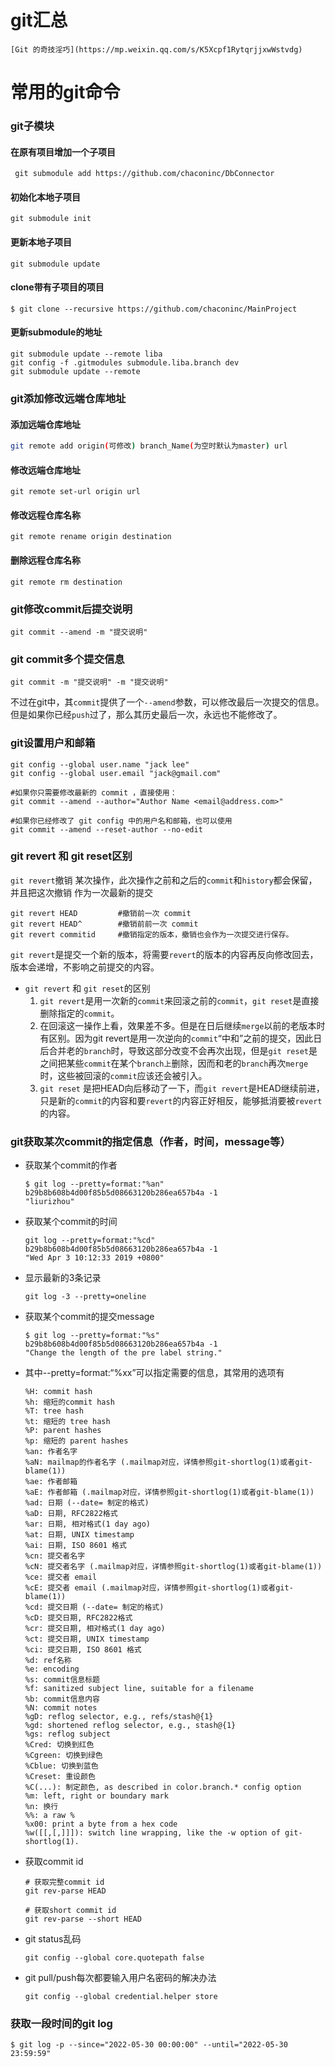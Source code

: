 # git汇总
    [Git 的奇技淫巧](https://mp.weixin.qq.com/s/K5Xcpf1RytqrjjxwWstvdg)

# 常用的git命令

### git子模块

#### 在原有项目增加一个子项目

```shell
 git submodule add https://github.com/chaconinc/DbConnector
```

#### 初始化本地子项目

```shell
git submodule init
```

#### 更新本地子项目

```shell
git submodule update
```

#### clone带有子项目的项目

```shell
$ git clone --recursive https://github.com/chaconinc/MainProject
```

#### 更新submodule的地址

```shell
git submodule update --remote liba
git config -f .gitmodules submodule.liba.branch dev
git submodule update --remote
```

### git添加修改远端仓库地址

#### 添加远端仓库地址

```sh
git remote add origin(可修改) branch_Name(为空时默认为master) url
```

#### 修改远端仓库地址

```shell
git remote set-url origin url
```

#### 修改远程仓库名称 

```shell
git remote rename origin destination
```

#### 删除远程仓库名称

```shell
git remote rm destination
```

### git修改commit后提交说明

```shell
git commit --amend -m "提交说明"
```

### git commit多个提交信息

```shell
git commit -m "提交说明" -m "提交说明"
```


不过在git中，其`commit`提供了一个`--amend`参数，可以修改最后一次提交的信息。但是如果你已经`push`过了，那么其历史最后一次，永远也不能修改了。

### git设置用户和邮箱

```shell
git config --global user.name "jack lee"
git config --global user.email "jack@gmail.com"

#如果你只需要修改最新的 commit ，直接使用：
git commit --amend --author="Author Name <email@address.com>"

#如果你已经修改了 git config 中的用户名和邮箱，也可以使用
git commit --amend --reset-author --no-edit
```

### git revert 和 git reset区别

`git revert`撤销 某次操作，此次操作之前和之后的`commit`和`history`都会保留，并且把这次撤销
作为一次最新的提交

```shell
git revert HEAD         #撤销前一次 commit
git revert HEAD^        #撤销前前一次 commit
git revert commitid     #撤销指定的版本，撤销也会作为一次提交进行保存。
```

`git revert`是提交一个新的版本，将需要`revert`的版本的内容再反向修改回去，
版本会递增，不影响之前提交的内容。

* `git revert` 和 `git reset`的区别 
    1. `git revert`是用一次新的`commit`来回滚之前的`commit`，`git reset`是直接删除指定的`commit`。 
    2. 在回滚这一操作上看，效果差不多。但是在日后继续`merge`以前的老版本时有区别。因为git revert是用一次逆向的`commit`“中和”之前的提交，因此日后合并老的`branch`时，导致这部分改变不会再次出现，但是`git reset`是之间把某些`commit`在某个`branch上`删除，因而和老的`branch`再次`merge`时，这些被回滚的`commit`应该还会被引入。 
    3. `git reset` 是把HEAD向后移动了一下，而`git revert`是HEAD继续前进，只是新的`commit`的内容和要`revert`的内容正好相反，能够抵消要被`revert`的内容。

### git获取某次commit的指定信息（作者，时间，message等）

* 获取某个commit的作者

    ```shell
    $ git log --pretty=format:"%an" b29b8b608b4d00f85b5d08663120b286ea657b4a -1
    "liurizhou"
    ```

* 获取某个commit的时间
  ```shell
  git log --pretty=format:"%cd" b29b8b608b4d00f85b5d08663120b286ea657b4a -1
  "Wed Apr 3 10:12:33 2019 +0800"
  ```
* 显示最新的3条记录
    ```shell
    git log -3 --pretty=oneline
    ```

* 获取某个commit的提交message
  ```shell
  $ git log --pretty=format:"%s" b29b8b608b4d00f85b5d08663120b286ea657b4a -1
  "Change the length of the pre label string."
  ```

* 其中--pretty=format:“%xx”可以指定需要的信息，其常用的选项有
  ```shell
  %H: commit hash
  %h: 缩短的commit hash
  %T: tree hash
  %t: 缩短的 tree hash
  %P: parent hashes
  %p: 缩短的 parent hashes
  %an: 作者名字
  %aN: mailmap的作者名字 (.mailmap对应，详情参照git-shortlog(1)或者git-blame(1))
  %ae: 作者邮箱
  %aE: 作者邮箱 (.mailmap对应，详情参照git-shortlog(1)或者git-blame(1))
  %ad: 日期 (--date= 制定的格式)
  %aD: 日期, RFC2822格式
  %ar: 日期, 相对格式(1 day ago)
  %at: 日期, UNIX timestamp
  %ai: 日期, ISO 8601 格式
  %cn: 提交者名字
  %cN: 提交者名字 (.mailmap对应，详情参照git-shortlog(1)或者git-blame(1))
  %ce: 提交者 email
  %cE: 提交者 email (.mailmap对应，详情参照git-shortlog(1)或者git-blame(1))
  %cd: 提交日期 (--date= 制定的格式)
  %cD: 提交日期, RFC2822格式
  %cr: 提交日期, 相对格式(1 day ago)
  %ct: 提交日期, UNIX timestamp
  %ci: 提交日期, ISO 8601 格式
  %d: ref名称
  %e: encoding
  %s: commit信息标题
  %f: sanitized subject line, suitable for a filename
  %b: commit信息内容
  %N: commit notes
  %gD: reflog selector, e.g., refs/stash@{1}
  %gd: shortened reflog selector, e.g., stash@{1}
  %gs: reflog subject
  %Cred: 切换到红色
  %Cgreen: 切换到绿色
  %Cblue: 切换到蓝色
  %Creset: 重设颜色
  %C(...): 制定颜色, as described in color.branch.* config option
  %m: left, right or boundary mark
  %n: 换行
  %%: a raw %
  %x00: print a byte from a hex code
  %w([[,[,]]]): switch line wrapping, like the -w option of git-shortlog(1).
  ```
* 获取commit id
  ```shell
  # 获取完整commit id
  git rev-parse HEAD

  # 获取short commit id
  git rev-parse --short HEAD
  ```
* git status乱码
  ```shell
  git config --global core.quotepath false
  ```

* git pull/push每次都要输入用户名密码的解决办法
  ```shell
  git config --global credential.helper store
  ```

### 获取一段时间的git log
```shell
$ git log -p --since="2022-05-30 00:00:00" --until="2022-05-30 23:59:59"
```
